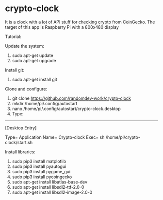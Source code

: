 # crypto-clock
It is a clock with a lot of API stuff for checking crypto from CoinGecko.
The target of this app is Raspberry Pi with a 800x480 display

Tutorial:

Update the system:

1. sudo apt-get update
2. sudo apt-get upgrade

Install git:

1. sudo apt-get install git

Clone and configure:

1. git clone https://github.com/randomdev-work/crypto-clock
2. mkdir /home/pi/.config/autostart
3. nano /home/pi/.config/autostart/crypto-clock.desktop
4. Type:

----------------
[Desktop Entry]

Type= Application
Name= Crypto-clock
Exec= sh /home/pi/crypto-clock/start.sh



Install libraries:

1. sudo pip3 install matplotlib
2. sudo pip3 install pyautogui
3. sudo pip3 install pygame_gui
4. sudo pip3 install pycoingecko
5. sudo apt-get install libatlas-base-dev
6. sudo apt-get install libsdl2-ttf-2.0-0
7. sudo apt-get install libsdl2-image-2.0-0
